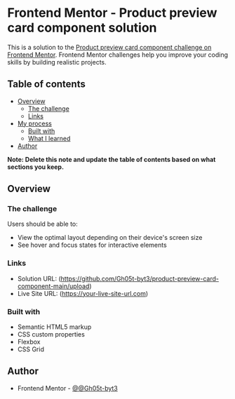 # Frontend Mentor - Product preview card component solution

This is a solution to the [Product preview card component challenge on Frontend Mentor](https://www.frontendmentor.io/challenges/product-preview-card-component-GO7UmttRfa). Frontend Mentor challenges help you improve your coding skills by building realistic projects. 

## Table of contents

- [Overview](#overview)
  - [The challenge](#the-challenge)
  - [Links](#links)
- [My process](#my-process)
  - [Built with](#built-with)
  - [What I learned](#what-i-learned)
- [Author](#author)

**Note: Delete this note and update the table of contents based on what sections you keep.**

## Overview

### The challenge

Users should be able to:

- View the optimal layout depending on their device's screen size
- See hover and focus states for interactive elements


### Links

- Solution URL: (https://github.com/Gh05t-byt3/product-preview-card-component-main/upload)
- Live Site URL: (https://your-live-site-url.com)

### Built with

- Semantic HTML5 markup
- CSS custom properties
- Flexbox
- CSS Grid
## Author

- Frontend Mentor - [@@Gh05t-byt3](https://www.frontendmentor.io/profile/gh05t-byt3)

